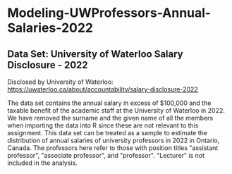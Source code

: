 # Modeling-UWProfessors-Annual-Salaries-2022

## Data Set: University of Waterloo Salary Disclosure - 2022

Disclosed by University of Waterloo:
<https://uwaterloo.ca/about/accountability/salary-disclosure-2022>

The data set contains the annual salary in excess of \$100,000 and the
taxable benefit of the academic staff at the University of Waterloo in 2022. We have removed the surname and the given name of all the members when importing the data into R since these are not relevant to this
assignment. This data set can be treated as a sample to estimate the
distribution of annual salaries of university professors in 2022 in
Ontario, Canada. The professors here refer to those with position titles
"assistant professor", "associate professor", and "professor".
"Lecturer" is not included in the analysis.

